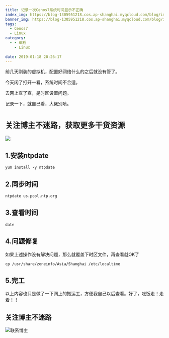 ```yaml
---
title: 记录一次Cenos7系统时间显示不正确
index_img: https://blog-1305951218.cos.ap-shanghai.myqcloud.com/blog/image/articleBg/1(25).jpg
banner_img: https://blog-1305951218.cos.ap-shanghai.myqcloud.com/blog/image/articleBg/1(25).jpg
tags:
  - Cenos7
  - Linux
category:
  - - 编程
    - Linux
 
date: 2019-01-18 20:26:17
---
```


前几天刚装的虚拟机，配置好网络什么的之后就没有管了。

今天闲了打开一看，系统时间不合适。

去网上查了查，是时区设置问题。

记录一下，就自己看，大佬别喷。

<!-- more -->

# `关注博主不迷路，获取更多干货资源`

![](https://github-edu-student-id-card-basic-1305951218.cos.ap-shanghai.myqcloud.com/shouhou.jpg)

## 1.安装ntpdate

```
yum install -y ntpdate
```

## 2.同步时间

```
ntpdate us.pool.ntp.org
```

## 3.查看时间

```
date
```

## 4.问题修复

如果上述操作没有解决问题，那么就覆盖下时区文件，再查看就OK了

```
cp /usr/share/zoneinfo/Asia/Shanghai /etc/localtime
```

## 5.完工

以上内容也只是做了一下网上的搬运工，方便我自己以后查看。好了，吃饭走！走着！！

## 关注博主不迷路
![联系博主](https://github-edu-student-id-card-basic-1305951218.cos.ap-shanghai.myqcloud.com/shouhou.jpg)